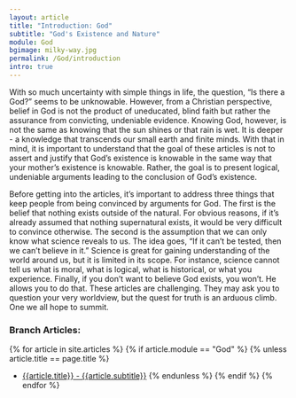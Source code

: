```yaml
---
layout: article
title: "Introduction: God"
subtitle: "God's Existence and Nature"
module: God
bgimage: milky-way.jpg
permalink: /God/introduction
intro: true
---
```


With so much uncertainty with simple things in life, the question, “Is there a God?” seems to be unknowable. However, from a Christian perspective, belief in God is not the product of uneducated, blind faith but rather the assurance from convicting, undeniable evidence. Knowing God, however, is not the same as knowing that the sun shines or that rain is wet. It is deeper - a knowledge that transcends our small earth and finite minds. With that in mind, it is important to understand that the goal of these articles is not to assert and justify that God’s existence is knowable in the same way that your mother’s existence is knowable. Rather, the goal is to present logical, undeniable arguments leading to the conclusion of God’s existence.
 
Before getting into the articles, it’s important to address three things that keep people from being convinced by arguments for God. The first is the belief that nothing exists outside of the natural. For obvious reasons, if it’s already assumed that nothing supernatural exists, it would be very difficult to convince otherwise. The second is the assumption that we can only know what science reveals to us. The idea goes, “If it can’t be tested, then we can’t believe in it.” Science is great for gaining understanding of the world around us, but it is limited in its scope. For instance, science cannot tell us what is moral, what is logical, what is historical, or what you experience. Finally, if you don’t want to believe God exists, you won’t. He allows you to do that. These articles are challenging. They may ask you to question your very worldview, but the quest for truth is an arduous climb. One we all hope to summit.

### Branch Articles:
{% for article in site.articles %}
{% if article.module == "God" %}
{% unless article.title == page.title %}
- [{{article.title}} - {{article.subtitle}}]({{article.permalink}})
{% endunless %}
{% endif %}
{% endfor %}